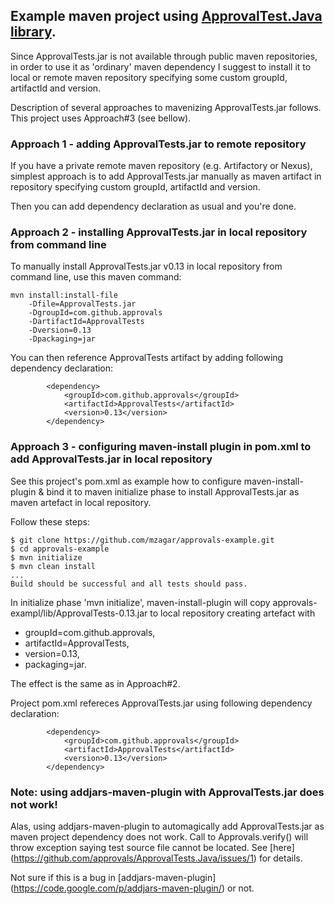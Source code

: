 ## Example maven project using [ApprovalTest.Java library](www.approvaltests.com).

Since ApprovalTests.jar is not available through public maven repositories,
in order to use it as 'ordinary' maven dependency I suggest to install it 
to local or remote maven repository specifying some custom groupId, artifactId and version.

Description of several approaches to mavenizing ApprovalTests.jar follows.
This project uses Approach#3 (see bellow).


### Approach 1 - adding ApprovalTests.jar to remote repository
If you have a private remote maven repository (e.g. Artifactory or Nexus), 
simplest approach is to add ApprovalTests.jar manually as maven artifact 
in repository specifying custom groupId, artifactId and version.

Then you can add dependency declaration as usual and you're done.

### Approach 2 - installing ApprovalTests.jar in local repository from command line
To manually install ApprovalTests.jar v0.13 in local repository from command line, use this maven command:

```
mvn install:install-file 
    -Dfile=ApprovalTests.jar 
    -DgroupId=com.github.approvals 
    -DartifactId=ApprovalTests 
    -Dversion=0.13 
    -Dpackaging=jar
```

You can then reference ApprovalTests artifact by adding following dependency declaration:
```
        <dependency>
            <groupId>com.github.approvals</groupId>
            <artifactId>ApprovalTests</artifactId>
            <version>0.13</version>
        </dependency>
```

### Approach 3 - configuring maven-install plugin in pom.xml to add ApprovalTests.jar in local repository

See this project's pom.xml as example how to configure maven-install-plugin & bind it to maven initialize phase to install ApprovalTests.jar as maven artefact in local repository.

Follow these steps:
```
$ git clone https://github.com/mzagar/approvals-example.git
$ cd approvals-example
$ mvn initialize
$ mvn clean install
...
Build should be successful and all tests should pass.
```

In initialize phase 'mvn initialize', maven-install-plugin will copy approvals-exampl/lib/ApprovalTests-0.13.jar to local repository creating artefact with 
* groupId=com.github.approvals, 
* artifactId=ApprovalTests, 
* version=0.13, 
* packaging=jar.

The effect is the same as in Approach#2. 

Project pom.xml refereces ApprovalTests.jar using following dependency declaration:
```
        <dependency>
            <groupId>com.github.approvals</groupId>
            <artifactId>ApprovalTests</artifactId>
            <version>0.13</version>
        </dependency>
```


### Note: using addjars-maven-plugin with ApprovalTests.jar does not work!
Alas, using addjars-maven-plugin to automagically add ApprovalTests.jar as maven
project dependency does not work. Call to Approvals.verify() will throw exception
saying test source file cannot be located. See [here] (https://github.com/approvals/ApprovalTests.Java/issues/1) for details.

Not sure if this is a bug in [addjars-maven-plugin] (https://code.google.com/p/addjars-maven-plugin/) or not.

